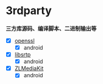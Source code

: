 # 3rdparty

  **三方库源码、编译脚本、二进制输出等**

- [x] [openssl](./openssl)
  - [x] android
- [x] [libsrtp](./libsrtp)
  - [x] android
- [x] [ZLMediaKit](./ZLMediaKit)
  - [x] android